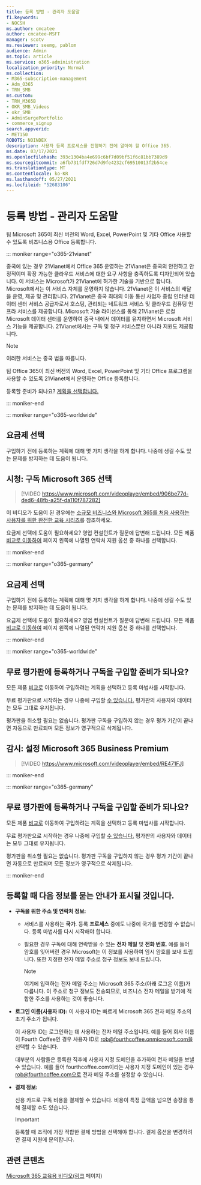 ```yaml
---
title: 등록 방법 - 관리자 도움말
f1.keywords:
- NOCSH
ms.author: cmcatee
author: cmcatee-MSFT
manager: scotv
ms.reviewer: seemg, pablom
audience: Admin
ms.topic: article
ms.service: o365-administration
localization_priority: Normal
ms.collection:
- M365-subscription-management
- Adm_O365
- TRN_SMB
ms.custom:
- TRN_M365B
- OKR_SMB_Videos
- okr_SMB
- AdminSurgePortfolio
- commerce_signup
search.appverid:
- MET150
ROBOTS: NOINDEX
description: 사용자 등록 프로세스를 진행하기 전에 알아야 할 Office 365.
ms.date: 03/17/2021
ms.openlocfilehash: 393c1304ba4e699c6bf7d09bf51f6c81bb7389d9
ms.sourcegitcommit: a6fb731fdf726d7d9fe4232cf69510013f2b54ce
ms.translationtype: MT
ms.contentlocale: ko-KR
ms.lasthandoff: 05/27/2021
ms.locfileid: "52683106"
---
```

# <a name="how-to-sign-up---admin-help"></a>등록 방법 - 관리자 도움말

팀 Microsoft 365이 최신 버전의 Word, Excel, PowerPoint 및 기타 Office 사용할 수 있도록 비즈니스용 Office 등록합니다.

::: moniker range="o365-21vianet"

중국에 있는 경우 21Vianet에서 Office 365 운영하는 21Vianet은 중국의 안전하고 안정적이며 확장 가능한 클라우드 서비스에 대한 요구 사항을 충족하도록 디자인되어 있습니다. 이 서비스는 Microsoft가 21Vianet에 허가한 기술을 기반으로 합니다. Microsoft에서는 이 서비스 자체를 운영하지 않습니다. 21Vianet은 이 서비스의 배달을 운영, 제공 및 관리합니다. 21Vianet은 중국 최대의 이동 통신 사업자 중립 인터넷 데이터 센터 서비스 공급자로서 호스팅, 관리되는 네트워크 서비스 및 클라우드 컴퓨팅 인프라 서비스를 제공합니다. Microsoft 기술 라이선스를 통해 21Vianet은 로컬 Microsoft 데이터 센터를 운영하여 중국 내에서 데이터를 유지하면서 Microsoft 서비스 기능을 제공합니다. 21Vianet에서는 구독 및 청구 서비스뿐만 아니라 지원도 제공합니다.
  
> [!NOTE]
> 이러한 서비스는 중국 법을 따릅니다.
  
팀 Office 365이 최신 버전의 Word, Excel, PowerPoint 및 기타 Office 프로그램을 사용할 수 있도록 21Vianet에서 운영하는 Office 등록합니다.
  
등록할 준비가 되나요? [계획을 선택합니다.](https://products.office.com/zh-cn/business/compare-office-365-for-business-plans)
  
::: moniker-end

::: moniker range="o365-worldwide"
## <a name="choose-a-plan"></a>요금제 선택

구입하기 전에 등록하는 계획에 대해 몇 가지 생각을 하게 합니다. 나중에 생길 수도 있는 문제를 방지하는 데 도움이 됩니다.

## <a name="watch-choose-a-microsoft-365-subscription"></a>시청: 구독 Microsoft 365 선택

> [!VIDEO https://www.microsoft.com/videoplayer/embed/906be77d-ded6-48fb-a25f-da110f787282]

이 비디오가 도움이 된 경우에는 [소규모 비즈니스와 Microsoft 365를 처음 사용하는 사용자를 위한 완전한 교육 시리즈](../../business-video/index.yml)를 참조하세요.

요금제 선택에 도움이 필요하세요? 영업 컨설턴트가 질문에 답변해 드립니다. 모든 제품 [비교로 이동하여](https://products.office.com/compare-all-microsoft-office-products?tab=2) 페이지 왼쪽에 나열된 연락처 지원 옵션 중 하나를 선택합니다.
  
::: moniker-end

::: moniker range="o365-germany"
## <a name="choose-a-plan"></a>요금제 선택

구입하기 전에 등록하는 계획에 대해 몇 가지 생각을 하게 합니다. 나중에 생길 수도 있는 문제를 방지하는 데 도움이 됩니다.
  
요금제 선택에 도움이 필요하세요? 영업 컨설턴트가 질문에 답변해 드립니다. 모든 제품 [비교로 이동하여](https://products.office.com/compare-all-microsoft-office-products?tab=2) 페이지 왼쪽에 나열된 연락처 지원 옵션 중 하나를 선택합니다. 
  
::: moniker-end

::: moniker range="o365-worldwide"
## <a name="ready-to-sign-up-for-a-free-trial-or-buy-a-subscription"></a>무료 평가판에 등록하거나 구독을 구입할 준비가 되나요?

모든 제품 [비교로](https://products.office.com/compare-all-microsoft-office-products?tab=2) 이동하여 구입하려는 계획을 선택하고 등록 마법사를 시작합니다. 
  
무료 평가판으로 시작하는 경우 나중에 구입할 [수 있습니다.](../../commerce/try-or-buy-microsoft-365.md) 평가판의 사용자와 데이터는 모두 그대로 유지됩니다.
  
평가판을 취소할 필요는 없습니다. 평가판 구독을 구입하지 않는 경우 평가 기간이 끝나면 자동으로 만료되며 모든 정보가 영구적으로 삭제됩니다.

## <a name="watch-set-up-microsoft-365-business-premium"></a>감시: 설정 Microsoft 365 Business Premium

> [!VIDEO https://www.microsoft.com/videoplayer/embed/RE471FJ]

::: moniker-end

::: moniker range="o365-germany"
## <a name="ready-to-sign-up-for-a-free-trial-or-buy-a-subscription"></a>무료 평가판에 등록하거나 구독을 구입할 준비가 되나요?

모든 제품 [비교로](https://products.office.com/compare-all-microsoft-office-products?tab=2) 이동하여 구입하려는 계획을 선택하고 등록 마법사를 시작합니다. 
  
무료 평가판으로 시작하는 경우 나중에 구입할 [수 있습니다.](../../commerce/try-or-buy-microsoft-365.md) 평가판의 사용자와 데이터는 모두 그대로 유지됩니다.
  
평가판을 취소할 필요는 없습니다. 평가판 구독을 구입하지 않는 경우 평가 기간이 끝나면 자동으로 만료되며 모든 정보가 영구적으로 삭제됩니다.
  
::: moniker-end

## <a name="youll-be-asked-for-the-following-information-when-you-sign-up"></a>등록할 때 다음 정보를 묻는 안내가 표시될 것입니다.

- **구독을 위한 주소 및 연락처 정보:**

  - 서비스를 사용하는 **국가**. 등록 **프로세스** 중에도 나중에 국가를 변경할 수 없습니다. 등록 마법사를 다시 시작해야 합니다.

  - 필요한 경우 구독에 대해 연락받을 수 있는 **전자 메일** 및 **전화 번호**. 예를 들어 암호를 잊어버린 경우 Microsoft는 이 정보를 사용하여 임시 암호를 보내 드립니다. 또한 지정한 전자 메일 주소로 청구 정보도 보내 드립니다.

    > [!NOTE]
    > 여기에 입력하는 전자 메일 주소는 Microsoft 365 주소(아래 로그온 이름)가 다릅니다. 이 주소로 청구 정보도 전송되므로, 비즈니스 전자 메일을 받기에 적합한 주소를 사용하는 것이 좋습니다.
  
- **로그인 이름(사용자 ID):** 이 사용자 ID는 빠르게 Microsoft 365 전자 메일 주소의 초기 주소가 됩니다.

    이 사용자 ID는 로그인하는 데 사용하는 전자 메일 주소입니다. 예를 들어 회사 이름이 Fourth Coffee인 경우 사용자 ID로 rob@fourthcoffee.onmicrosoft.com을 선택할 수 있습니다.

    대부분의 사람들은 등록한 직후에 사용자 지정 도메인을 추가하여 전자 메일을 보낼 수 있습니다. 예를 들어 fourthcoffee.com이라는 사용자 지정 도메인이 있는 경우 rob@fourthcoffee.com으로 전자 메일 주소를 설정할 수 있습니다.

- **결제 정보:**

    신용 카드로 구독 비용을 결제할 수 있습니다. 비용이 특정 금액을 넘으면 송장을 통해 결제할 수도 있습니다.

    > [!IMPORTANT]
    >  등록할 때 조직에 가장 적합한 결제 방법을 선택해야 합니다. 결제 옵션을 변경하려면 결제 지원에 문의합니다.

## <a name="related-content"></a>관련 콘텐츠

[Microsoft 365 교육용 비디오(링크](../../business-video/index.yml) 페이지)
